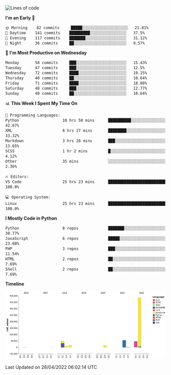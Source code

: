 <!--START_SECTION:waka-->
![Lines of code](https://img.shields.io/badge/From%20Hello%20World%20I%27ve%20Written-597%20Thousand%20lines%20of%20code-blue)

**I'm an Early 🐤** 

```text
🌞 Morning    82 commits     █████░░░░░░░░░░░░░░░░░░░░   21.81% 
🌆 Daytime    141 commits    █████████░░░░░░░░░░░░░░░░   37.5% 
🌃 Evening    117 commits    ███████░░░░░░░░░░░░░░░░░░   31.12% 
🌙 Night      36 commits     ██░░░░░░░░░░░░░░░░░░░░░░░   9.57%

```
📅 **I'm Most Productive on Wednesday** 

```text
Monday       58 commits     ███░░░░░░░░░░░░░░░░░░░░░░   15.43% 
Tuesday      47 commits     ███░░░░░░░░░░░░░░░░░░░░░░   12.5% 
Wednesday    72 commits     ████░░░░░░░░░░░░░░░░░░░░░   19.15% 
Thursday     40 commits     ██░░░░░░░░░░░░░░░░░░░░░░░   10.64% 
Friday       71 commits     ████░░░░░░░░░░░░░░░░░░░░░   18.88% 
Saturday     48 commits     ███░░░░░░░░░░░░░░░░░░░░░░   12.77% 
Sunday       40 commits     ██░░░░░░░░░░░░░░░░░░░░░░░   10.64%

```


📊 **This Week I Spent My Time On** 

```text
💬 Programming Languages: 
Python                   10 hrs 50 mins      ██████████░░░░░░░░░░░░░░░   42.67% 
XML                      8 hrs 27 mins       ████████░░░░░░░░░░░░░░░░░   33.32% 
Markdown                 3 hrs 28 mins       ███░░░░░░░░░░░░░░░░░░░░░░   13.65% 
SCSS                     1 hr 2 mins         █░░░░░░░░░░░░░░░░░░░░░░░░   4.12% 
Other                    35 mins             ░░░░░░░░░░░░░░░░░░░░░░░░░   2.36%

🔥 Editors: 
VS Code                  25 hrs 23 mins      █████████████████████████   100.0%

💻 Operating System: 
Linux                    25 hrs 23 mins      █████████████████████████   100.0%

```

**I Mostly Code in Python** 

```text
Python                   8 repos             ███████░░░░░░░░░░░░░░░░░░   30.77% 
JavaScript               6 repos             █████░░░░░░░░░░░░░░░░░░░░   23.08% 
PHP                      3 repos             ███░░░░░░░░░░░░░░░░░░░░░░   11.54% 
HTML                     2 repos             ██░░░░░░░░░░░░░░░░░░░░░░░   7.69% 
Shell                    2 repos             ██░░░░░░░░░░░░░░░░░░░░░░░   7.69%

```


**Timeline**

![Chart not found](https://raw.githubusercontent.com/telesoho/telesoho/master/charts/bar_graph.png) 


 Last Updated on 28/04/2022 06:02:14 UTC
<!--END_SECTION:waka-->


<!--
**telesoho/telesoho** is a ✨ _special_ ✨ repository because its `README.md` (this file) appears on your GitHub profile.

Here are some ideas to get you started:

- 🔭 I’m currently working on ...
- 🌱 I’m currently learning ...
- 👯 I’m looking to collaborate on ...
- 🤔 I’m looking for help with ...
- 💬 Ask me about ...
- 📫 How to reach me: ...
- 😄 Pronouns: ...
- ⚡ Fun fact: ...
-->
